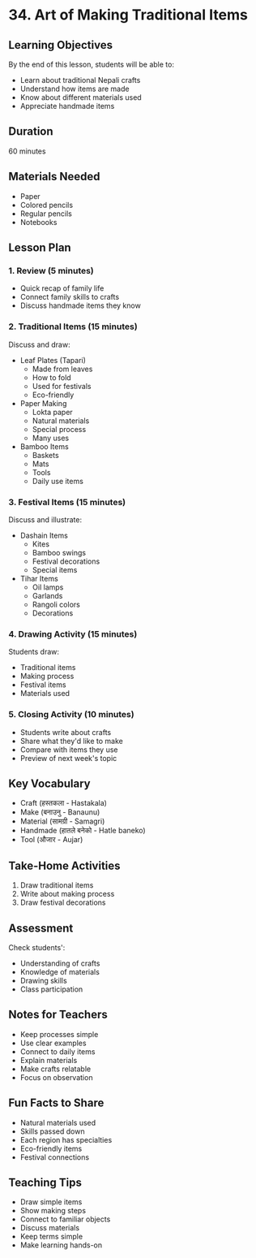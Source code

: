 # 34. Art of Making Traditional Items

## Learning Objectives

By the end of this lesson, students will be able to:

- Learn about traditional Nepali crafts
- Understand how items are made
- Know about different materials used
- Appreciate handmade items

## Duration

60 minutes

## Materials Needed

- Paper
- Colored pencils
- Regular pencils
- Notebooks

## Lesson Plan

### 1. Review (5 minutes)

- Quick recap of family life
- Connect family skills to crafts
- Discuss handmade items they know

### 2. Traditional Items (15 minutes)

Discuss and draw:

- Leaf Plates (Tapari)
    - Made from leaves
    - How to fold
    - Used for festivals
    - Eco-friendly
- Paper Making
    - Lokta paper
    - Natural materials
    - Special process
    - Many uses
- Bamboo Items
    - Baskets
    - Mats
    - Tools
    - Daily use items

### 3. Festival Items (15 minutes)

Discuss and illustrate:

- Dashain Items
    - Kites
    - Bamboo swings
    - Festival decorations
    - Special items
- Tihar Items
    - Oil lamps
    - Garlands
    - Rangoli colors
    - Decorations

### 4. Drawing Activity (15 minutes)

Students draw:

- Traditional items
- Making process
- Festival items
- Materials used

### 5. Closing Activity (10 minutes)

- Students write about crafts
- Share what they'd like to make
- Compare with items they use
- Preview of next week's topic

## Key Vocabulary

- Craft (हस्तकला - Hastakala)
- Make (बनाउनु - Banaunu)
- Material (सामग्री - Samagri)
- Handmade (हातले बनेको - Hatle baneko)
- Tool (औजार - Aujar)

## Take-Home Activities

1. Draw traditional items
2. Write about making process
3. Draw festival decorations

## Assessment

Check students':

- Understanding of crafts
- Knowledge of materials
- Drawing skills
- Class participation

## Notes for Teachers

- Keep processes simple
- Use clear examples
- Connect to daily items
- Explain materials
- Make crafts relatable
- Focus on observation

## Fun Facts to Share

- Natural materials used
- Skills passed down
- Each region has specialties
- Eco-friendly items
- Festival connections

## Teaching Tips

- Draw simple items
- Show making steps
- Connect to familiar objects
- Discuss materials
- Keep terms simple
- Make learning hands-on